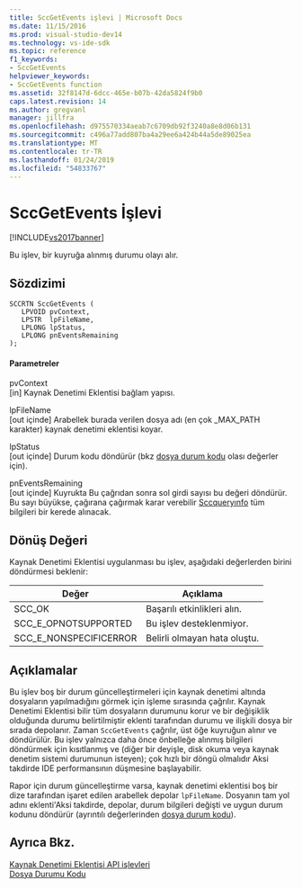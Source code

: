 ```yaml
---
title: SccGetEvents işlevi | Microsoft Docs
ms.date: 11/15/2016
ms.prod: visual-studio-dev14
ms.technology: vs-ide-sdk
ms.topic: reference
f1_keywords:
- SccGetEvents
helpviewer_keywords:
- SccGetEvents function
ms.assetid: 32f8147d-6dcc-465e-b07b-42da5824f9b0
caps.latest.revision: 14
ms.author: gregvanl
manager: jillfra
ms.openlocfilehash: d975570334aeab7c6709db92f3240a8e8d06b131
ms.sourcegitcommit: c496a77add807ba4a29ee6a424b44a5de89025ea
ms.translationtype: MT
ms.contentlocale: tr-TR
ms.lasthandoff: 01/24/2019
ms.locfileid: "54833767"
---
```

# <a name="sccgetevents-function"></a>SccGetEvents İşlevi
[!INCLUDE[vs2017banner](../includes/vs2017banner.md)]

Bu işlev, bir kuyruğa alınmış durumu olayı alır.  
  
## <a name="syntax"></a>Sözdizimi  
  
```cpp#  
SCCRTN SccGetEvents (  
   LPVOID pvContext,  
   LPSTR  lpFileName,  
   LPLONG lpStatus,  
   LPLONG pnEventsRemaining  
);  
```  
  
#### <a name="parameters"></a>Parametreler  
 pvContext  
 [in] Kaynak Denetimi Eklentisi bağlam yapısı.  
  
 lpFileName  
 [out içinde] Arabellek burada verilen dosya adı (en çok _MAX_PATH karakter) kaynak denetimi eklentisi koyar.  
  
 lpStatus  
 [out içinde] Durum kodu döndürür (bkz [dosya durum kodu](../extensibility/file-status-code-enumerator.md) olası değerler için).  
  
 pnEventsRemaining  
 [out içinde] Kuyrukta Bu çağrıdan sonra sol girdi sayısı bu değeri döndürür. Bu sayı büyükse, çağırana çağırmak karar verebilir [Sccqueryınfo](../extensibility/sccqueryinfo-function.md) tüm bilgileri bir kerede alınacak.  
  
## <a name="return-value"></a>Dönüş Değeri  
 Kaynak Denetimi Eklentisi uygulanması bu işlev, aşağıdaki değerlerden birini döndürmesi beklenir:  
  
|Değer|Açıklama|  
|-----------|-----------------|  
|SCC_OK|Başarılı etkinlikleri alın.|  
|SCC_E_OPNOTSUPPORTED|Bu işlev desteklenmiyor.|  
|SCC_E_NONSPECIFICERROR|Belirli olmayan hata oluştu.|  
  
## <a name="remarks"></a>Açıklamalar  
 Bu işlev boş bir durum güncelleştirmeleri için kaynak denetimi altında dosyaların yapılmadığını görmek için işleme sırasında çağrılır. Kaynak Denetimi Eklentisi bilir tüm dosyaların durumunu korur ve bir değişiklik olduğunda durumu belirtilmiştir eklenti tarafından durumu ve ilişkili dosya bir sırada depolanır. Zaman `SccGetEvents` çağrılır, üst öğe kuyruğun alınır ve döndürülür. Bu işlev yalnızca daha önce önbelleğe alınmış bilgileri döndürmek için kısıtlanmış ve (diğer bir deyişle, disk okuma veya kaynak denetim sistemi durumunun isteyen); çok hızlı bir döngü olmalıdır Aksi takdirde IDE performansının düşmesine başlayabilir.  
  
 Rapor için durum güncelleştirme varsa, kaynak denetimi eklentisi boş bir dize tarafından işaret edilen arabellek depolar `lpFileName`. Dosyanın tam yol adını eklenti'Aksi takdirde, depolar, durum bilgileri değişti ve uygun durum kodunu döndürür (ayrıntılı değerlerinden [dosya durum kodu](../extensibility/file-status-code-enumerator.md)).  
  
## <a name="see-also"></a>Ayrıca Bkz.  
 [Kaynak Denetimi Eklentisi API işlevleri](../extensibility/source-control-plug-in-api-functions.md)   
 [Dosya Durumu Kodu](../extensibility/file-status-code-enumerator.md)

